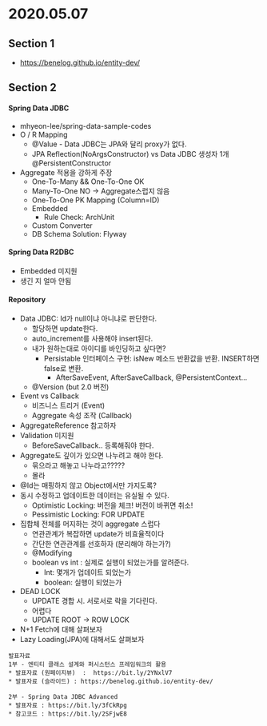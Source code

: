 # 2020.05.07

## Section 1

* https://benelog.github.io/entity-dev/

## Section 2

#### Spring Data JDBC

* mhyeon-lee/spring-data-sample-codes
* O / R Mapping
  * @Value - Data JDBC는 JPA와 달리 proxy가 없다.
  * JPA Reflection(NoArgsConstructor) vs Data JDBC 생성자 1개 @PersistentConstructor
* Aggregate 적용을 강하게 주장
  * One-To-Many && One-To-One OK
  * Many-To-One NO -> Aggregate스럽지 않음
  * One-To-One PK Mapping (Column=ID)
  * Embedded
    * Rule Check: ArchUnit
  * Custom Converter
  * DB Schema Solution: Flyway

#### Spring Data R2DBC

* Embedded 미지원
* 생긴 지 얼마 안됨

#### Repository

* Data JDBC: Id가 null이냐 아니냐로 판단한다.
  * 할당하면 update한다.
  * auto_increment를 사용해야 insert된다.
  * 내가 원하는대로 아이디를 바인딩하고 싶다면?
    * Persistable 인터페이스 구현: isNew 메소드 반환값을 반환. INSERT하면 false로 변환.
      * AfterSaveEvent, AfterSaveCallback, @PersistentContext...
  * @Version (but 2.0 버전)
* Event vs Callback
  * 비즈니스 트리거 (Event)
  * Aggregate 속성 조작 (Callback)
* AggregateReference 참고하자
* Validation 미지원
  * BeforeSaveCallback.. 등록해줘야 한다.
* Aggregate도 깊이가 있으면 나누려고 해야 한다.
  * 묶으라고 해놓고 나누라고?????
  * 몰라
* @Id는 매핑하지 않고 Object에서만 가지도록?
* 동시 수정하고 업데이트한 데이터는 유실될 수 있다.
  * Optimistic Locking: 버전을 체크! 버전이 바뀌면 취소!
  * Pessimistic Locking: FOR UPDATE
* 집합체 전체를 머지하는 것이 aggregate 스럽다
  * 연관관계가 복잡하면 update가 비효율적이다
  * 간단한 연관관계를 선호하자 (분리해야 하는가?)
  * @Modifying
  * boolean vs int : 실제로 실행이 되었는가를 알려준다.
    * Int: 몇개가 업데이트 되었는가
    * boolean: 실행이 되었는가
* DEAD LOCK
  * UPDATE 경합 시. 서로서로 락을 기다린다.
  * 어렵다
  * UPDATE ROOT -> ROW LOCK
* N+1 Fetch에 대해 살펴보자
* Lazy Loading(JPA)에 대해서도 살펴보자

```
발표자료
1부 - 엔티티 클래스 설계와 퍼시스턴스 프레임워크의 활용
* 발표자료 (원페이지뷰)  :  https://bit.ly/2YNxlV7
* 발표자료 (슬라이드) : https://benelog.github.io/entity-dev/

2부 - Spring Data JDBC Advanced
* 발표자료 : https://bit.ly/3fCkRpg
* 참고코드 : https://bit.ly/2SFjwE8
```

